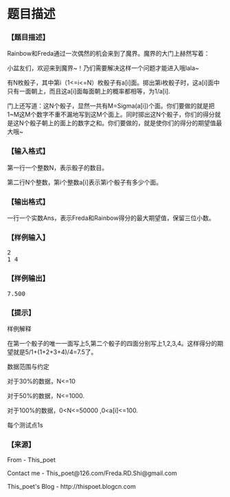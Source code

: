 # 题目描述


<h3>
【题目描述】
</h3>
<p>
Rainbow和Freda通过一次偶然的机会来到了魔界。魔界的大门上赫然写着：
</p>
<p>
小盆友们，欢迎来到魔界~！乃们需要解决这样一个问题才能进入哦lala~
</p>
<p>
有N枚骰子，其中第i（1&lt;=i&lt;=N）枚骰子有a[i]面。掷出第i枚骰子时，这a[i]面中只有一面朝上，而且这a[i]面每面朝上的概率都相等，为1/a[i].
</p>
<p>
门上还写道：这N个骰子，显然一共有M=Sigma(a[i])个面。你们要做的就是把1~M这M个数字不重不漏地写到这M个面上。同时掷出这N个骰子，你们的得分就是这N个骰子朝上的面上的数字之和。你们要做的，就是使你们的得分的期望值最大哦~
</p>
<h3>
【输入格式】
</h3>
<p>
第一行一个整数N，表示骰子的数目。
</p>
<p>
第二行N个整数，第i个整数a[i]表示第i个骰子有多少个面。
</p>
<h3>
【输出格式】
</h3>
<p>
一行一个实数Ans，表示Freda和Rainbow得分的最大期望值，保留三位小数。
</p>
<h3>
【样例输入】
</h3>
<pre>2
1 4
</pre>
<h3>
【样例输出】
</h3>
<pre>7.500</pre>
<h3>
【提示】
</h3>
<p>
样例解释
</p>
<p>
在第一个骰子的唯一一面写上5,第二个骰子的四面分别写上1,2,3,4。这样得分的期望就是5/1+(1+2+3+4)/4=7.5了。
</p>
<p>
数据范围与约定
</p>
<p>
对于30%的数据，N&lt;=10
</p>
<p>
对于50%的数据，N&lt;=1000.
</p>
<p>
对于100%的数据，0&lt;N&lt;=50000 ,0&lt;a[i]&lt;=100.
</p>
<p>
每个测试点1s
</p>
<h3>
【来源】
</h3>
<p>
From - This_poet
</p>
<p>
Contact me - This_poet@126.com/Freda.RD.Shi@gmail.com
</p>
<p>
This_poet&#39;s Blog - http://thispoet.blogcn.com
</p>

